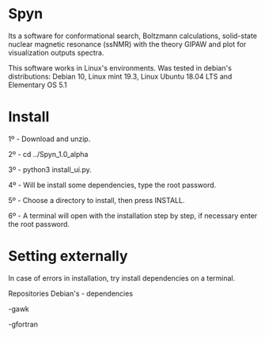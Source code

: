 # Spyn
Its a software for conformational search, Boltzmann calculations, solid-state nuclear magnetic resonance (ssNMR) with the theory GIPAW and plot for visualization outputs spectra.

This software works in Linux's environments. Was tested in debian's distributions: Debian 10, Linux mint 19.3, Linux Ubuntu 18.04 LTS and Elementary OS 5.1

# Install
1º - Download and unzip.

2º - cd ../Spyn_1.0_alpha 

3º - python3 install_ui.py.

4º - Will be install some dependencies, type the root password.

5º - Choose a directory to install, then press INSTALL.

6º - A terminal will open with the installation step by step, if necessary enter the root password.

# Setting externally 
In case of errors in installation, try install dependencies on a terminal.

Repositories Debian's - dependencies

-gawk

-gfortran

